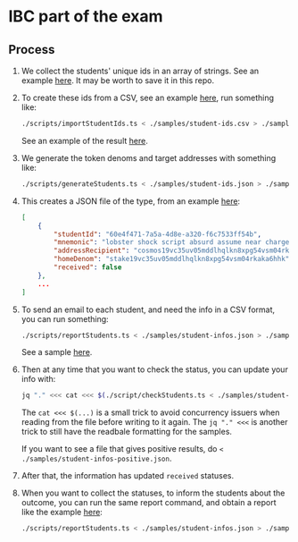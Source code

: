 # IBC part of the exam

## Process

1. We collect the students' unique ids in an array of strings. See an example [here](./samples/student-ids.json). It may be worth to save it in this repo.

2. To create these ids from a CSV, see an example [here](./samples/student-ids.csv), run something like:

    ```sh
    ./scripts/importStudentIds.ts < ./samples/student-ids.csv > ./samples/student-ids.json
    ```

    See an example of the result [here](./samples/student-ids.json).

3. We generate the token denoms and target addresses with something like:

    ```sh
    ./scripts/generateStudents.ts < ./samples/student-ids.json > ./samples/student-infos.json
    ```

4. This creates a JSON file of the type, from an example [here](./samples/student-infos.json):

    ```json
    [
        {
            "studentId": "60e4f471-7a5a-4d8e-a320-f6c7533ff54b",
            "mnemonic": "lobster shock script absurd assume near charge law unfair lift just also drill damp music accuse salad rather include relief drive special child coin",
            "addressRecipient": "cosmos19vc35uv05mddlhqlkn8xpg54vsm04rkaka6hhk",
            "homeDenom": "stake19vc35uv05mddlhqlkn8xpg54vsm04rkaka6hhk",
            "received": false
        },
        ...
    ]
    ```

5. To send an email to each student, and need the info in a CSV format, you can run something:

    ```sh
    ./scripts/reportStudents.ts < ./samples/student-infos.json > ./samples/student-infos.csv
    ```

    See a sample [here](./samples/student-infos.csv).

6. Then at any time that you want to check the status, you can update your info with:

    ```sh
    jq "." <<< cat <<< $(./script/checkStudents.ts < ./samples/student-infos.json) > ./samples/student-infos.json
    ```

    The `cat <<< $(...)` is a small trick to avoid concurrency issuers when reading from the file before writing to it again. The `jq "." <<<` is another trick to still have the readbale formatting for the samples.

    If you want to see a file that gives positive results, do `< ./samples/student-infos-positive.json`.

7. After that, the information has updated `received` statuses.

8. When you want to collect the statuses, to inform the students about the outcome, you can run the same report command, and obtain a report like the example [here](./samples/student-infos.csv):

    ```sh
    ./scripts/reportStudents.ts < ./samples/student-infos.json > ./samples/student-infos.csv
    ```
